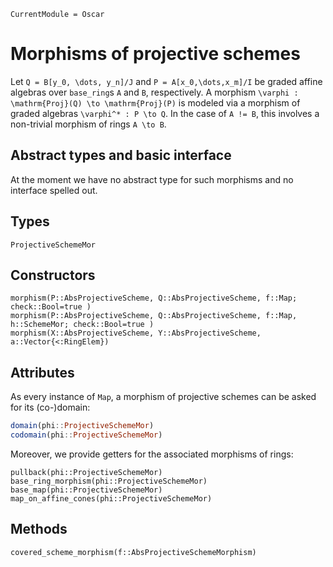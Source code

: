 ```@meta
CurrentModule = Oscar
```

# Morphisms of projective schemes

Let ``Q = B[y_0, \dots, y_n]/J`` and ``P = A[x_0,\dots,x_m]/I`` be 
graded affine algebras over `base_ring`s `A` and `B`, respectively. 
A morphism ``\varphi : \mathrm{Proj}(Q) \to \mathrm{Proj}(P)`` is modeled 
via a morphism of graded algebras ``\varphi^* : P \to Q``. 
In the case of `A != B`, this involves a non-trivial morphism 
of rings ``A \to B``.

## Abstract types and basic interface 
At the moment we have no abstract type for such morphisms and no interface spelled 
out. 

## Types 
```@docs
ProjectiveSchemeMor
```

## Constructors
```@docs
morphism(P::AbsProjectiveScheme, Q::AbsProjectiveScheme, f::Map; check::Bool=true )
morphism(P::AbsProjectiveScheme, Q::AbsProjectiveScheme, f::Map, h::SchemeMor; check::Bool=true )
morphism(X::AbsProjectiveScheme, Y::AbsProjectiveScheme, a::Vector{<:RingElem})
```
## Attributes
As every instance of `Map`, a morphism of projective schemes can be asked for its (co-)domain:
```julia
domain(phi::ProjectiveSchemeMor) 
codomain(phi::ProjectiveSchemeMor)
```
Moreover, we provide getters for the associated morphisms of rings:
```@docs
pullback(phi::ProjectiveSchemeMor)
base_ring_morphism(phi::ProjectiveSchemeMor) 
base_map(phi::ProjectiveSchemeMor)
map_on_affine_cones(phi::ProjectiveSchemeMor)
```
## Methods
```@docs
covered_scheme_morphism(f::AbsProjectiveSchemeMorphism)
```

